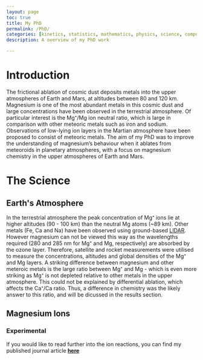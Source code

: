 ```yaml
---
layout: page
toc: true
title: My PhD
permalink: /PhD/
categories: [kinetics, statistics, mathematics, physics, science, computer modelling]
description: A overview of my PhD work

---
```


# Introduction  

The frictional ablation of cosmic dust deposits metals into the upper atmospheres of Earth and Mars, at altitudes between 80 and 120 km. Magnesium is one of the most abundant metals in this cosmic dust and large concentrations have been observed in the terrestrial atmosphere. Of particular interest is the Mg⁺/Mg ion neutral ratio, which is large in comparison with other meteoric metals such as iron and sodium.   Observations of low-lying ion layers in the Martian atmosphere have been proposed to consist of meteoric metals.
The aim of my PhD was to improve the understanding of magnesium’s behaviour when it ablates from meteoroids in planetary atmospheres, with a focus on magnesium chemistry in the upper atmospheres of Earth and Mars.  

# The Science

## Earth's Atmosphere 

In the terrestrial atmosphere the peak concentration of Mg⁺ ions lie at higher altitudes (90 - 100 km) than the neutral Mg atoms (~89 km).  Other metals (Fe, Ca and Na) have been observed using ground-based [LIDAR](https://en.wikipedia.org/wiki/Lidar). However magnesium can not be viewed this way as the wavelengths required (280 and 285 nm for Mg⁺ and Mg, respectively) are absorbed by the ozone layer. Therefore, satellite and rocket measurements were utilised to measure the concentrations, altitudes and global densities of the Mg⁺ and Mg layers.  A striking difference between magnesium and other meteroic metals is the large ratio between Mg⁺ and Mg - which is even more striking as Mg⁺ is not depleted relative to other metals in the upper atmosphere. This could not be explained by differential ablation, which affects the Ca⁺/Ca ratio. Thus, a difference in chemistry was the likely answer to this ratio, and will be dicussed in the results section.      

## Magnesium Ions

### Experimental  

If you would like to read further into the ion reactions, you can find my published journal article **[here]([https://pubs.rsc.org/en/content/articlelanding/2011/cp/c0cp02637a])**








